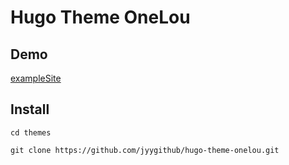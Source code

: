 # Hugo Theme OneLou

## Demo

[exampleSite](https://onelou.netlify.app/)

## Install

```shell
cd themes

git clone https://github.com/jyygithub/hugo-theme-onelou.git
```